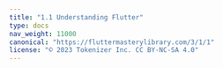```yaml
---
title: "1.1 Understanding Flutter"
type: docs
nav_weight: 11000
canonical: "https://fluttermasterylibrary.com/3/1/1"
license: "© 2023 Tokenizer Inc. CC BY-NC-SA 4.0"
---
```

